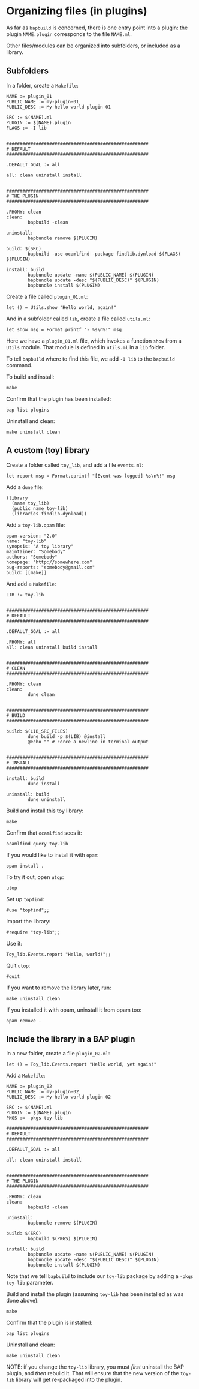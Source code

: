 # Organizing files (in plugins)

As far as `bapbuild` is concerned, there is one entry point into a plugin: the plugin `NAME.plugin` corresponds to the file `NAME.ml`.

Other files/modules can be organized into subfolders, or included as a library.


## Subfolders

In a folder, create a `Makefile`:

```
NAME := plugin_01
PUBLIC_NAME := my-plugin-01
PUBLIC_DESC := My hello world plugin 01

SRC := $(NAME).ml
PLUGIN := $(NAME).plugin
FLAGS := -I lib


#####################################################
# DEFAULT
#####################################################

.DEFAULT_GOAL := all

all: clean uninstall install


#####################################################
# THE PLUGIN
#####################################################

.PHONY: clean
clean:
        bapbuild -clean

uninstall:
        bapbundle remove $(PLUGIN)

build: $(SRC)
        bapbuild -use-ocamlfind -package findlib.dynload $(FLAGS) $(PLUGIN)

install: build
        bapbundle update -name $(PUBLIC_NAME) $(PLUGIN)
        bapbundle update -desc "$(PUBLIC_DESC)" $(PLUGIN)
        bapbundle install $(PLUGIN)
```

Create a file called `plugin_01.ml`:

```
let () = Utils.show "Hello world, again!"
```

And in a subfolder called `lib`, create a file called `utils.ml`:

```
let show msg = Format.printf "- %s\n%!" msg
```

Here we have a `plugin_01.ml` file, which invokes a function `show` from a `Utils` module. That module is defined in `utils.ml` in a `lib` folder.

To tell `bapbuild` where to find this file, we add `-I lib` to the `bapbuild` command.

To build and install:

```
make
```

Confirm that the plugin has been installed:

```
bap list plugins
```

Uninstall and clean:

```
make uninstall clean
```


## A custom (toy) library

Create a folder called `toy_lib`, and add a file `events.ml`:

```
let report msg = Format.eprintf "[Event was logged] %s\n%!" msg
```

Add a `dune` file:

```
(library
  (name toy_lib)
  (public_name toy-lib)
  (libraries findlib.dynload))
```

Add a `toy-lib.opam` file:

```
opam-version: "2.0"
name: "toy-lib"
synopsis: "A toy library"
maintainer: "Somebody"
authors: "Somebody"
homepage: "http://somewhere.com"
bug-reports: "somebody@gmail.com"
build: [[make]]
```

And add a `Makefile`:

```
LIB := toy-lib


#####################################################
# DEFAULT
#####################################################

.DEFAULT_GOAL := all

.PHONY: all
all: clean uninstall build install


#####################################################
# CLEAN
#####################################################

.PHONY: clean
clean:
        dune clean


#####################################################
# BUILD
#####################################################

build: $(LIB_SRC_FILES)
        dune build -p $(LIB) @install
        @echo "" # Force a newline in terminal output


#####################################################
# INSTALL
#####################################################

install: build
        dune install

uninstall: build
        dune uninstall
```

Build and install this toy library:

```
make
```

Confirm that `ocamlfind` sees it:

```
ocamlfind query toy-lib
```

If you would like to install it with `opam`:

```
opam install .
```

To try it out, open `utop`:

```
utop
```

Set up `topfind`:

```
#use "topfind";;
```

Import the library:

```
#require "toy-lib";;
```

Use it:

```
Toy_lib.Events.report "Hello, world!";;
```

Quit `utop`:

```
#quit
```

If you want to remove the library later, run:

```
make uninstall clean
```

If you installed it with opam, uninstall it from opam too:

```
opam remove .
```


## Include the library in a BAP plugin

In a new folder, create a file `plugin_02.ml`:

```
let () = Toy_lib.Events.report "Hello world, yet again!"
```

Add a `Makefile`:

```
NAME := plugin_02
PUBLIC_NAME := my-plugin-02
PUBLIC_DESC := My hello world plugin 02

SRC := $(NAME).ml
PLUGIN := $(NAME).plugin
PKGS := -pkgs toy-lib

#####################################################
# DEFAULT
#####################################################

.DEFAULT_GOAL := all

all: clean uninstall install


#####################################################
# THE PLUGIN
#####################################################

.PHONY: clean
clean:
        bapbuild -clean

uninstall:
        bapbundle remove $(PLUGIN)

build: $(SRC)
        bapbuild $(PKGS) $(PLUGIN)

install: build
        bapbundle update -name $(PUBLIC_NAME) $(PLUGIN)
        bapbundle update -desc "$(PUBLIC_DESC)" $(PLUGIN)
        bapbundle install $(PLUGIN)
```

Note that we tell `bapbuild` to include our `toy-lib` package by adding a `-pkgs toy-lib` parameter.

Build and install the plugin (assuming `toy-lib` has been installed as was done above):

```
make
```

Confirm that the plugin is installed:

```
bap list plugins
```

Uninstall and clean:

```
make uninstall clean
```

NOTE: if you change the `toy-lib` library, you must _first_ uninstall the BAP plugin, and _then_ rebuild it. That will ensure that the new version of the `toy-lib` library will get re-packaged into the plugin.
